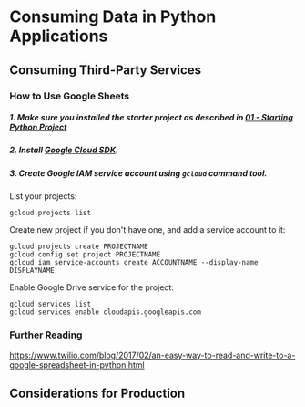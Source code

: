 # Consuming Data in Python Applications

## Consuming Third-Party Services

### How to Use Google Sheets

##### 1. Make sure you installed the starter project as described in [01 - Starting Python Project](01_start_and_deployment.md)

##### 2. Install [Google Cloud SDK](https://cloud.google.com/sdk/docs/).

##### 3. Create Google IAM service account using `gcloud` command tool.

List your projects:

```
gcloud projects list
```

Create new project if you don't have one, and add a service account to it:

```
gcloud projects create PROJECTNAME
gcloud config set project PROJECTNAME
gcloud iam service-accounts create ACCOUNTNAME --display-name DISPLAYNAME
```

Enable Google Drive service for the project:

```
gcloud services list
gcloud services enable cloudapis.googleapis.com
```


### Further Reading

https://www.twilio.com/blog/2017/02/an-easy-way-to-read-and-write-to-a-google-spreadsheet-in-python.html

## Considerations for Production
